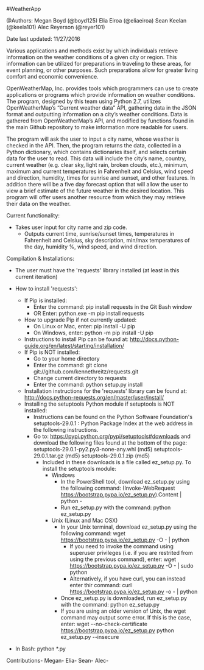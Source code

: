 #WeatherApp

@Authors:
    Megan Boyd (@boyd125)
    Elia Eiroa (@eliaeiroa)
    Sean Keelan (@keela101)
    Alec Reyerson (@reyer101)

Date last updated: 11/27/2016

Various applications and methods exist by which individuals retrieve information on the weather conditions of a given city or region. This information can be utilized for preparations in traveling to these areas, for event planning, or other purposes. Such preparations allow for greater living comfort and economic convenience.

OpenWeatherMap, Inc. provides tools which programmers can use to create applications or programs which provide information on weather conditions. The program, designed by this team using Python 2.7, utilizes OpenWeatherMap’s “Current weather data” API, gathering data in the JSON format and outputting information on a city’s weather conditions. Data is gathered from OpenWeatherMap’s API, and modified by functions found in the main Github repository to make information more readable for users.

The program will ask the user to input a city name, whose weather is checked in the API. Then, the program returns the data, collected in a Python dictionary, which contains dictionaries itself, and selects certain data for the user to read. This data will include the city’s name, country, current weather (e.g. clear sky, light rain, broken clouds, etc.), minimum, maximum and current temperatures in Fahrenheit and Celsius, wind speed and direction, humidity, times for sunrise and sunset, and other features. In addition there will be a five day forecast option that will allow the user to view a brief estimate of the future weather in the desired location.  This program will offer users another resource from which they may retrieve their data on the weather.

Current functionality:
- Takes user input for city name and zip code.
  - Outputs current time, sunrise/sunset times, temperatures in Fahrenheit and
    Celsius, sky description, min/max temperatures of the day, humidity %,
    wind speed, and wind direction.

Compilation & Installations:
- The user must have the 'requests' library installed (at least in this current iteration)
- How to install 'requests':
  - If Pip is installed:
    - Enter the command: pip install requests in the Git Bash window
    - OR Enter: python.exe -m pip install requests
  - How to upgrade Pip if not currently updated:
    - On Linux or Mac, enter: pip install -U pip
    - On Windows, enter: python -m pip install -U pip
  - Instructions to install Pip can be found at:
      http://docs.python-guide.org/en/latest/starting/installation/
  - If Pip is NOT installed:
    - Go to your home directory
    - Enter the command: git clone git://github.com/kennethreitz/requests.git
    - Change current directory to requests
    - Enter the command: python setup.py install
  - Installation instructions for the 'requests' library can be found at:
    http://docs.python-requests.org/en/master/user/install/
  - Installing the setuptools Python module if setuptools is NOT installed:
    - Instructions can be found on the Python Software Foundation's
      setuptools-29.0.1 : Python Package Index at the web address in the following
      instructions.
    - Go to: https://pypi.python.org/pypi/setuptools#downloads and download
      the following files found at the bottom of the page:
          setuptools-29.0.1-py2.py3-none-any.whl (md5)
          setuptools-29.0.1.tar.gz (md5)
          setuptools-29.0.1.zip (md5)
      - Included in these downloads is a file called ez_setup.py. To install the
        setuptools module:
        - Windows
          - In the PowerShell tool, download ez_setup.py using the following command:
                (Invoke-WebRequest https://bootstrap.pypa.io/ez_setup.py).Content | python -
          - Run ez_setup.py with the command: python ez_setup.py
        - Unix (Linux and Mac OSX)
          - In your Unix terminal, download ez_setup.py using the following command:
                wget https://bootstrap.pypa.io/ez_setup.py -O - | python
            - If you need to invoke the command using superuser privileges
              (i.e. if you are restrited from using the previous command), enter:
                  wget https://bootstrap.pypa.io/ez_setup.py -O - | sudo python
            - Alternatively, if you have curl, you can instead enter thir command:
                  curl https://bootstrap.pypa.io/ez_setup.py -o - | python
          - Once ez_setup.py is downloaded, run ez_setup.py with the command:
              python ez_setup.py
          - If you are using an older version of Unix, the wget command may output
            some error. If this is the case, enter:
                wget --no-check-certificate https://bootstrap.pypa.io/ez_setup.py
                python ez_setup.py --insecure

- In Bash: python *.py

Contributions-
Megan-
Elia-
Sean-
Alec-
